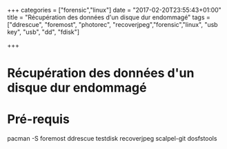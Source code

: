 +++
categories = ["forensic","linux"]
date = "2017-02-20T23:55:43+01:00"
title = "Récupération des données d'un disque dur endommagé"
tags = ["ddrescue", "foremost", "photorec", "recoverjpeg","forensic","linux", "usb key", "usb", "dd", "fdisk"]

+++

Récupération des données d'un disque dur endommagé
==================================================


# Pré-requis
pacman -S foremost ddrescue testdisk recoverjpeg scalpel-git dosfstools



